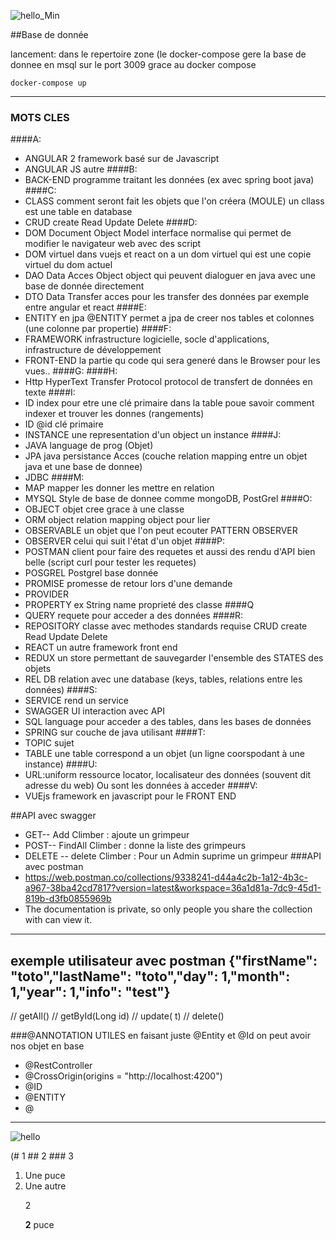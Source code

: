 ![hello_Min](https://user-images.githubusercontent.com/55358842/68070716-06946b80-fd72-11e9-94bb-4e06b9f30141.jpg)

##Base de donnée 

lancement: dans le repertoire zone (le docker-compose gere la base de donnee en msql sur le  port 3009 grace au docker compose 
<pre><code>docker-compose up</code></pre>

-----------------
### MOTS CLES
####A:
* ANGULAR 2 framework basé sur de Javascript
* ANGULAR JS autre 
####B:
* BACK-END programme traitant les données (ex avec spring boot java)
####C:
* CLASS comment seront fait les objets que l'on créera (MOULE) un cllass est une table en database
* CRUD create Read Update Delete
####D:
* DOM Document Object Model interface normalise qui permet de modifier le navigateur web avec des script
* DOM virtuel dans vuejs et react on a un dom virtuel qui est une copie virtuel du dom actuel
* DAO Data Acces Object  object qui peuvent dialoguer en java avec une base de donnée directement
* DTO Data Transfer acces  pour les transfer des données par exemple entre angular et react
####E:
* ENTITY en jpa @ENTITY permet a jpa de creer nos tables et colonnes (une colonne par propertie)
####F:
* FRAMEWORK infrastructure logicielle, socle d'applications, infrastructure de développement
* FRONT-END la partie qu code qui sera generé dans le Browser pour les vues..
####G:
####H:
* Http HyperText Transfer Protocol  protocol de transfert de données en texte
####I:
* ID index pour etre une clé primaire dans la table poue savoir comment indexer et trouver les donnes (rangements)
* ID @id clé primaire
* INSTANCE une representation d'un object un instance
####J:
* JAVA  language de prog (Objet)
* JPA java persistance Acces  (couche relation mapping entre un objet java et une base de donnee)
* JDBC
####M:
* MAP mapper les donner les mettre en relation
* MYSQL Style de base de donnee comme mongoDB, PostGrel
####O:
* OBJECT objet cree grace à une classe 
* ORM object relation mapping object pour lier 
* OBSERVABLE un objet que l'on peut ecouter  PATTERN OBSERVER
* OBSERVER celui qui suit l'état d'un objet
####P:
* POSTMAN client pour faire des requetes et aussi des rendu d'API bien belle (script curl pour tester les requetes)
* POSGREL Postgrel base donnée
* PROMISE promesse de retour lors d'une demande
* PROVIDER
* PROPERTY ex String name  proprieté des classe
####Q
* QUERY requete pour acceder a des données
####R:
* REPOSITORY classe avec methodes standards requise CRUD create Read Update Delete
* REACT un autre framework front end
* REDUX un store permettant de sauvegarder l'ensemble des STATES des objets
* REL DB relation avec une database (keys, tables, relations entre les données)
####S:
* SERVICE rend un service
* SWAGGER UI interaction avec API
* SQL language pour acceder a des tables, dans les bases de données
* SPRING sur couche de java utilisant
####T:
* TOPIC sujet
* TABLE une table correspond a un objet (un ligne coorspodant à une instance)
####U:
* URL:uniform ressource locator, localisateur des données (souvent dit adresse du web) Ou sont les données à acceder
####V:
* VUEjs framework en javascript pour le FRONT END

##API avec swagger 
*    GET-- Add Climber : ajoute un grimpeur
*    POST-- FindAll Climber : donne la liste des grimpeurs
*    DELETE -- delete Climber : Pour un Admin suprime un grimpeur
###API avec postman
* https://web.postman.co/collections/9338241-d44a4c2b-1a12-4b3c-a967-38ba42cd7817?version=latest&workspace=36a1d81a-7dc9-45d1-819b-d3fb0855969b   
* The documentation is private, so only people you share the collection with can view it.
-----------------
exemple utilisateur avec postman
{"firstName": "toto","lastName": "toto","day": 1,"month": 1,"year": 1,"info": "test"}
-----------------
// getAll<t>()
// get<T>ById(Long id)
// update<T>(<t> t)
// delete<T>()

###@ANNOTATION UTILES 
en faisant juste @Entity et @Id on peut avoir nos objet en base

* @RestController
* @CrossOrigin(origins = "http://localhost:4200")
* @ID
* @ENTITY
* @
---------------------

![hello](https://user-images.githubusercontent.com/55358842/68070665-66d6dd80-fd71-11e9-92b9-22d91cd29f4b.jpg)

(# 1  ## 2 ### 3 <ol> <li>Une puce</li> <li>Une autre <p>2</p><strong>2</strong> puce</li></ol>
